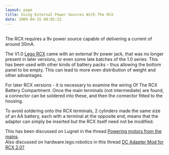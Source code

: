 ```yaml
---
layout: page
title: Using External Power Sources With The RCX
date: 2009-04-25 08:02:52
---
```

<p>
<br/>The RCX requires a 9v power source capable of delivering a current of around 30mA.
</p>
<p>The V1.0 <a class="wiki" href="/wiki/rcx.html" title="The Lego RCX">Lego RCX</a> came with an external 9v power jack, that was no longer present in later versions, or even some late batches of the 1.0 series. This has been used with other kinds of battery packs - thus allowing the bottom panel to be empty. This can lead to more even distribution of weight and other advantages.
</p>
<p>For later RCX versions - it is necessary to examine the wiring Of The RCX Battery Compartment. Once the main terminals (not intermediate) are found, a connector can be soldered into these, and then the connector fitted to the housing.
</p>
<p>To avoid soldering onto the RCX terminals, 2 cylinders made the same size of an AA battery, each with a terminal at the opposite end, means that the adaptor can simply be inserted but the RCX itself need not be modified.
</p>
<p>This has been discussed on Lugnet in the thread <a  href="http://news.lugnet.com/robotics/?n=17939" rel="external" target="_blank">Powering motors from the mains</a>.
<br/>Also discussed on hardware.lego.robotics in this thread <a  href="http://osdir.com/ml/hardware.lego.robotics/2003-05/msg00066.html" rel="external" target="_blank">DC Adapter Mod for RCX 2.0?</a>
</p>
